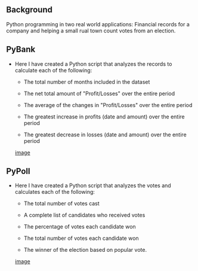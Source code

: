 ## Background

Python programming in two real world applications: Financial records for a company and helping a small rual town count
votes from an election. 


## PyBank

* Here I have created a Python script that analyzes the records to calculate each of the following:

  * The total number of months included in the dataset

  * The net total amount of "Profit/Losses" over the entire period

  * The average of the changes in "Profit/Losses" over the entire period

  * The greatest increase in profits (date and amount) over the entire period

  * The greatest decrease in losses (date and amount) over the entire period
  
  [image](Resources/PyBank%20Screenshot.png)


## PyPoll


* Here I have created a Python script that analyzes the votes and calculates each of the following:

  * The total number of votes cast

  * A complete list of candidates who received votes

  * The percentage of votes each candidate won

  * The total number of votes each candidate won

  * The winner of the election based on popular vote.
  
  [image](Resources/PyPoll%20Screenshot.png)
